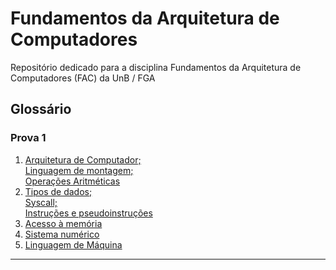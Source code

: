 # Fundamentos da Arquitetura de Computadores
Repositório dedicado para a disciplina Fundamentos da Arquitetura de Computadores (FAC) da UnB / FGA

## Glossário
### Prova 1
1. <a href="https://github.com/W4RT1N5/fac/blob/main/1_arq_computador%26linguagem_montagem%26operacoes_arit/" target="_blank">Arquitetura de Computador;<br>Linguagem de montagem;<br>Operações Aritméticas</a>
2. <a href="https://github.com/W4RT1N5/fac/blob/main/2_tipos_dados%26syscall%26instrucoes/" target="_blank">Tipos de dados;<br>Syscall;<br>Instruções e pseudoinstruções</a>
3. <a href="https://github.com/W4RT1N5/fac/blob/main/3_acesso_memoria/" target="_blank">Acesso à memória</a>
5. <a href="https://github.com/W4RT1N5/fac/blob/main/4_sistema_numerico/" target="_blank">Sistema numérico</a>
6. <a href="https://github.com/W4RT1N5/fac/blob/main/5_linguagem_maquina/" target="_blank">Linguagem de Máquina</a>
---

